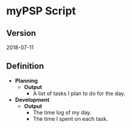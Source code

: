 # myPSP Script

## Version

2018-07-11

## Definition

- **Planning**
  - **Output**
    - A list of tasks I plan to do for the day.
- **Development**
  - **Output**
    - The time log of my day.
    - The time I spent on each task.
